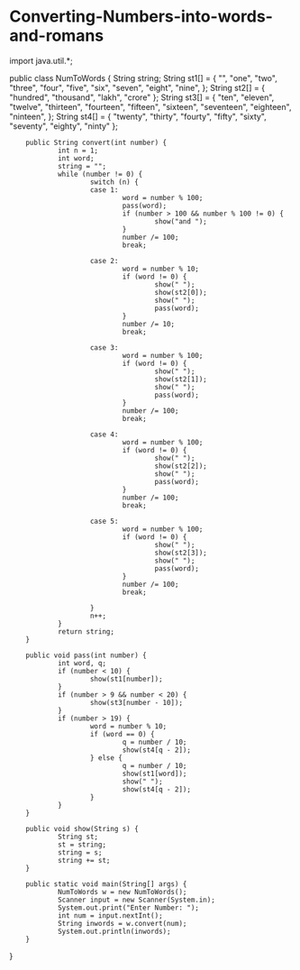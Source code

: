 Converting-Numbers-into-words-and-romans
========================================
import java.util.*;

public class NumToWords {
        String string;
        String st1[] = { "", "one", "two", "three", "four", "five", "six", "seven",
                        "eight", "nine", };
        String st2[] = { "hundred", "thousand", "lakh", "crore" };
        String st3[] = { "ten", "eleven", "twelve", "thirteen", "fourteen",
                        "fifteen", "sixteen", "seventeen", "eighteen", "ninteen", };
        String st4[] = { "twenty", "thirty", "fourty", "fifty", "sixty", "seventy",
                        "eighty", "ninty" };

        public String convert(int number) {
                int n = 1;
                int word;
                string = "";
                while (number != 0) {
                        switch (n) {
                        case 1:
                                word = number % 100;
                                pass(word);
                                if (number > 100 && number % 100 != 0) {
                                        show("and ");
                                }
                                number /= 100;
                                break;

                        case 2:
                                word = number % 10;
                                if (word != 0) {
                                        show(" ");
                                        show(st2[0]);
                                        show(" ");
                                        pass(word);
                                }
                                number /= 10;
                                break;

                        case 3:
                                word = number % 100;
                                if (word != 0) {
                                        show(" ");
                                        show(st2[1]);
                                        show(" ");
                                        pass(word);
                                }
                                number /= 100;
                                break;

                        case 4:
                                word = number % 100;
                                if (word != 0) {
                                        show(" ");
                                        show(st2[2]);
                                        show(" ");
                                        pass(word);
                                }
                                number /= 100;
                                break;

                        case 5:
                                word = number % 100;
                                if (word != 0) {
                                        show(" ");
                                        show(st2[3]);
                                        show(" ");
                                        pass(word);
                                }
                                number /= 100;
                                break;

                        }
                        n++;
                }
                return string;
        }

        public void pass(int number) {
                int word, q;
                if (number < 10) {
                        show(st1[number]);
                }
                if (number > 9 && number < 20) {
                        show(st3[number - 10]);
                }
                if (number > 19) {
                        word = number % 10;
                        if (word == 0) {
                                q = number / 10;
                                show(st4[q - 2]);
                        } else {
                                q = number / 10;
                                show(st1[word]);
                                show(" ");
                                show(st4[q - 2]);
                        }
                }
        }

        public void show(String s) {
                String st;
                st = string;
                string = s;
                string += st;
        }

        public static void main(String[] args) {
                NumToWords w = new NumToWords();
                Scanner input = new Scanner(System.in);
                System.out.print("Enter Number: ");
                int num = input.nextInt();
                String inwords = w.convert(num);
                System.out.println(inwords);
        }
}
